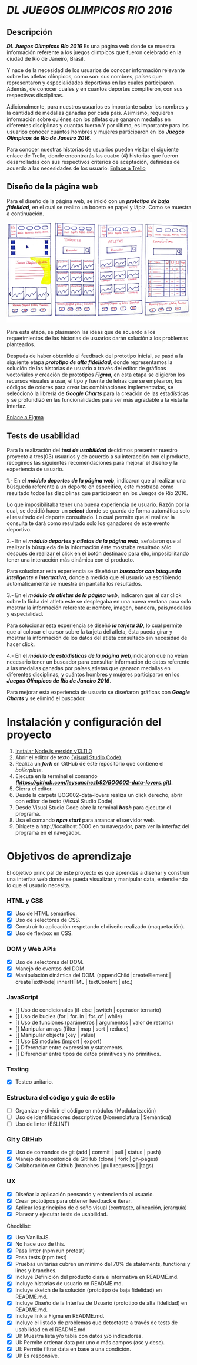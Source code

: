 # **_DL JUEGOS OLIMPICOS RIO 2016_**

## Descripción
***DL Juegos Olimpicos Río 2016*** Es una página web donde se muestra información referente a los juegos olimpicos que fueron celebrado en la ciudad de Río de Janeiro, Brasil. 

Y nace de la necesidad de los usuarios de conocer información relevante sobre los atletas olímpicos, como son: sus nombres, países que representaron y especialidades deportivas en las cuales participaron. Además, de conocer  cuales y en cuantos deportes compitieron, con sus respectivas disciplinas.

 Adicionalmente, para nuestros usuarios es importante saber los nombres y la cantidad de medallas ganadas por cada país.  Asimismo,  requieren información sobre quiénes son los atletas que ganaron medallas en diferentes disciplinas y cuantas fueron.Y  por último, es importante para los usuarios conocer cuántos hombres y mujeres participaron en los ***Juegos Olímpicos de Río de Janeiro 2016***.

Para conocer nuestras historias de usuarios pueden visitar el siguiente enlace de Trello, donde encontrarás las cuatro (4) historias que fueron desarrolladas con sus respectivos criterios de aceptación, definidas de acuerdo a las necesidades de los usuario.
[Enlace a Trello](https://trello.com/b/wL31ojza/dl-juegos-olimpicos)


## Diseño de la página web

Para el diseño de la página web, se inició con un ***prototipo de baja  fidelidad***, en el cual se realizo un boceto en papel y lápiz. Como se muestra a continuación. 

![Prototipado inicial](/src/assets/Prototipado_baja_fidelidad.png)

Para esta etapa, se plasmaron las ideas que de acuerdo  a los requerimientos de las historias de usuarios darán solución a los problemas planteados. 

Después de haber obtenido el feedback del prototipo inicial, se pasó a la siguiente etapa ***prototipo de alta fidelidad***, donde representamos la solución de las historias de usuario a través del editor de gráficos vectoriales y creación de prototipos ***Figma***, en esta etapa se eligieron los recursos visuales a usar, el tipo y fuente de letras que se emplearon, los códigos de colores para crear las combinaciones implementadas, se seleccionó la librería de ***Google Charts*** para la creación de las estadísticas y se profundizó en las funcionalidades  para ser más  agradable a la vista la interfaz.

[Enlace a Figma](https://www.figma.com/file/Nz2chBY4YhgOEPnmEMtbAN/JUEGOS-OLIMPICOS--RIO-2016?node-id=277%3A5)

## Tests de usabilidad

Para la realización del ***test de usabilidad*** decidimos presentar nuestro proyecto a tres(03) usuarios y de acuerdo a su interacción con el producto, recogimos las siguientes recomendaciones para mejorar el diseño y la experiencia de usuario.

1.- En el ***módulo deportes de la página web***, indicaron que al realizar una búsqueda referente a un deporte en específico, este mostraba como resultado todos las disciplinas que participaron en los Juegos de Río 2016. 

Lo que imposibilitaba tener una buena experiencia de usuario. Razón por la cual, se decidió hacer un ***select*** donde se guarda de forma automática solo el resultado del deporte consultado. Lo cual permite que al realizar la consulta te dará como resultado solo los ganadores de este evento deportivo.  

2.- En el ***módulo deportes y atletas de la página web***, señalaron que al realizar la búsqueda de la información éste mostraba resultado sólo después de realizar el click en el botón destinado para ello, imposibilitando tener una interacción más dinámica con el producto.

Para solucionar esta experiencia se diseñó un ***buscador con búsqueda inteligente e interactiva***, donde a medida que el usuario va escribiendo automáticamente se muestra en pantalla los resultados.

3.- En el ***módulo de atletas de la página web***, indicaron que al dar click sobre la ficha del atleta este se desplegaba en una nueva ventana para solo mostrar la información referente a: nombre, imagen, bandera, país,medallas y especialidad.

Para solucionar esta experiencia se diseñó ***la tarjeta 3D***, lo cual permite que al colocar el cursor sobre la tarjeta del atleta, ésta pueda girar y mostrar la información de los datos del atleta consultado sin necesidad de hacer click.   

4.- En el ***módulo de estadísticas de la página web***,indicaron que no veían necesario tener un buscador para consultar información de datos referente a las medallas ganadas por países,atletas que ganaron medallas en diferentes disciplinas, y cuántos hombres y mujeres participaron en los ***Juegos Olímpicos de Río de Janeiro 2016***.

Para mejorar esta experiencia de usuario se diseñaron gráficas con ***Google Charts*** y se eliminó el buscador.

# Instalación y configuración del proyecto

1. <a href="https://nodejs.org/es/download/current/">Instalar  Node.js versión v13.11.0</a>
2. Abrir  el editor de texto <a href="https://nodejs.org/es/download/current/">(Visual Studio Code)</a>.
3. Realiza un  ***fork*** en GitHub de este repositorio que contiene el *boilerplate*.
4. Ejecuta en la terminal el comando ***(https://github.com/leysanchezb92/BOG002-data-lovers.git)***.
5. Cierra el editor.
6. Desde la carpeta BOG002-data-lovers realiza un click derecho, abrir con editor de texto (Visual Studio Code).
7. Desde Visual Studio Code abre la terminal ***bash*** para ejecutar el programa. 
8. Usa el comando ***npm start*** para arrancar el servidor web. 
9. Dirígete a http://localhost:5000 en tu navegador, para ver la interfaz del programa en el navegador. 


# Objetivos de aprendizaje

El objetivo principal de este proyecto es que aprendas a diseñar y construir una interfaz web donde se pueda visualizar y manipular data, entendiendo lo que el usuario necesita.

### HTML y CSS

- [x] Uso de HTML semántico.
- [x] Uso de selectores de CSS.
- [x] Construir tu aplicación respetando el diseño realizado (maquetación).
- [x] Uso de flexbox en CSS.
### DOM y Web APIs

- [x] Uso de selectores del DOM.
- [x] Manejo de eventos del DOM.
- [x] Manipulación dinámica del DOM. (appendChild |createElement |      createTextNode| innerHTML | textContent | etc.)
### JavaScript

- [] Uso de condicionales (if-else | switch | operador ternario)
- [] Uso de bucles (for | for..in | for..of | while)
- [] Uso de funciones (parámetros | argumentos | valor de retorno)
- [] Manipular arrays (filter | map | sort | reduce)
- [] Manipular objects (key | value)
- [] Uso ES modules (import | export)
- [] Diferenciar entre expression y statements.
- [] Diferenciar entre tipos de datos primitivos y no primitivos.
### Testing

- [x] Testeo unitario.
### Estructura del código y guía de estilo

- [ ] Organizar y dividir el código en módulos (Modularización)
- [ ] Uso de identificadores descriptivos (Nomenclatura | Semántica)
- [ ] Uso de linter (ESLINT)

### Git y GitHub

- [x] Uso de comandos de git (add | commit | pull | status | push)
- [x] Manejo de repositorios de GitHub (clone | fork | gh-pages)
- [x] Colaboración en Github (branches | pull requests | |tags)

### UX

- [x] Diseñar la aplicación pensando y entendiendo al usuario.
- [x] Crear prototipos para obtener feedback e iterar.
- [x] Aplicar los principios de diseño visual (contraste, alineación, jerarquía)
- [x] Planear y ejecutar tests de usabilidad.

Checklist:
 - [x] Usa VanillaJS.
 - [x] No hace uso de this.
 - [x] Pasa linter (npm run pretest)
 - [x] Pasa tests (npm test)
 - [x] Pruebas unitarias cubren un mínimo del 70% de statements, functions y   lines y branches.
 - [x] Incluye Definición del producto clara e informativa en README.md.
 - [x] Incluye historias de usuario en README.md.
 - [x] Incluye sketch de la solución (prototipo de baja fidelidad) en README.md.
 - [x] Incluye Diseño de la Interfaz de Usuario (prototipo de alta fidelidad) en README.md.
 - [x] Incluye link a Figma en README.md.
 - [x] Incluye el listado de problemas que detectaste a través de tests de usabilidad en el README.md.
 - [x] UI: Muestra lista y/o tabla con datos y/o indicadores.
 - [x] UI: Permite ordenar data por uno o más campos (asc y desc).
 - [x] UI: Permite filtrar data en base a una condición.
 - [x] UI: Es responsive.